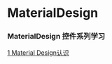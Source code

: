 # MaterialDesign
### MaterialDesign 控件系列学习

[1 Material Design认识](https://blog.csdn.net/qq_38350635/article/details/100520276)

